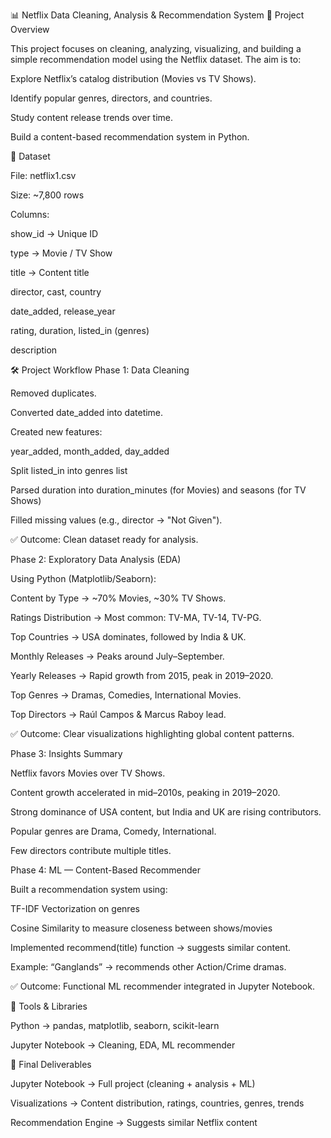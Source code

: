 📊 Netflix Data Cleaning, Analysis & Recommendation System
📌 Project Overview

This project focuses on cleaning, analyzing, visualizing, and building a simple recommendation model using the Netflix dataset.
The aim is to:

Explore Netflix’s catalog distribution (Movies vs TV Shows).

Identify popular genres, directors, and countries.

Study content release trends over time.

Build a content-based recommendation system in Python.

📂 Dataset

File: netflix1.csv

Size: ~7,800 rows

Columns:

show_id → Unique ID

type → Movie / TV Show

title → Content title

director, cast, country

date_added, release_year

rating, duration, listed_in (genres)

description

🛠️ Project Workflow
Phase 1: Data Cleaning

Removed duplicates.

Converted date_added into datetime.

Created new features:

year_added, month_added, day_added

Split listed_in into genres list

Parsed duration into duration_minutes (for Movies) and seasons (for TV Shows)

Filled missing values (e.g., director → "Not Given").

✅ Outcome: Clean dataset ready for analysis.

Phase 2: Exploratory Data Analysis (EDA)

Using Python (Matplotlib/Seaborn):

Content by Type → ~70% Movies, ~30% TV Shows.

Ratings Distribution → Most common: TV-MA, TV-14, TV-PG.

Top Countries → USA dominates, followed by India & UK.

Monthly Releases → Peaks around July–September.

Yearly Releases → Rapid growth from 2015, peak in 2019–2020.

Top Genres → Dramas, Comedies, International Movies.

Top Directors → Raúl Campos & Marcus Raboy lead.

✅ Outcome: Clear visualizations highlighting global content patterns.

Phase 3: Insights Summary

Netflix favors Movies over TV Shows.

Content growth accelerated in mid–2010s, peaking in 2019–2020.

Strong dominance of USA content, but India and UK are rising contributors.

Popular genres are Drama, Comedy, International.

Few directors contribute multiple titles.

Phase 4: ML — Content-Based Recommender

Built a recommendation system using:

TF-IDF Vectorization on genres

Cosine Similarity to measure closeness between shows/movies

Implemented recommend(title) function → suggests similar content.

Example: “Ganglands” → recommends other Action/Crime dramas.

✅ Outcome: Functional ML recommender integrated in Jupyter Notebook.

🚀 Tools & Libraries

Python → pandas, matplotlib, seaborn, scikit-learn

Jupyter Notebook → Cleaning, EDA, ML recommender

📌 Final Deliverables

Jupyter Notebook → Full project (cleaning + analysis + ML)

Visualizations → Content distribution, ratings, countries, genres, trends

Recommendation Engine → Suggests similar Netflix content
